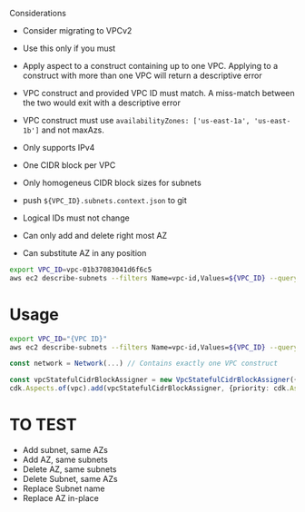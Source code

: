 Considerations
* Consider migrating to VPCv2
* Use this only if you must
* Apply aspect to a construct containing up to one VPC. Applying to a construct with more than one VPC will return a descriptive error
* VPC construct and provided VPC ID must match. A miss-match between the two would exit with a descriptive error
* VPC construct must use `availabilityZones: ['us-east-1a', 'us-east-1b']` and not maxAzs. 
* Only supports IPv4
* One CIDR block per VPC
* Only homogeneus CIDR block sizes for subnets
* push `${VPC_ID}.subnets.context.json` to git

* Logical IDs must not change
* Can only add and delete right most AZ
* Can substitute AZ in any position

```bash
export VPC_ID=vpc-01b37083041d6f6c5
aws ec2 describe-subnets --filters Name=vpc-id,Values=${VPC_ID} --query "Subnets[*].{Name: Tags[?Key == 'aws-cdk:subnet-name'] | [0].Value, LogicalId: Tags[?Key == 'aws:cloudformation:logical-id'] | [0].Value, AvailabilityZone: AvailabilityZone, CidrBlock: CidrBlock}" > ${VPC_ID}.subnets.context.json
```




# Usage

```bash
export VPC_ID="{VPC ID}"
aws ec2 describe-subnets --filters Name=vpc-id,Values=${VPC_ID} --query "Subnets[*].{Name: Tags[?Key == 'aws-cdk:subnet-name'] | [0].Value, LogicalId: Tags[?Key == 'aws:cloudformation:logical-id'] | [0].Value, AvailabilityZone: AvailabilityZone, CidrBlock: CidrBlock}" > ${VPC_ID}.subnets.context.json
```

```typescript
const network = Network(...) // Contains exactly one VPC construct

const vpcStatefulCidrBlockAssigner = new VpcStatefulCidrBlockAssigner({vpcId: 'vpc-01234567890abcdef'});
cdk.Aspects.of(vpc).add(vpcStatefulCidrBlockAssigner, {priority: cdk.AspectPriority.MUTATING});
```

# TO TEST
* Add subnet, same AZs
* Add AZ, same subnets
* Delete AZ, same subnets
* Delete Subnet, same AZs
* Replace Subnet name
* Replace AZ in-place
